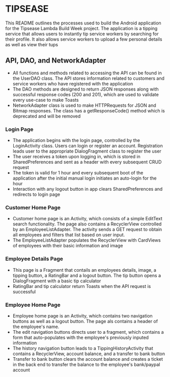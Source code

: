 # TIPSEASE
This README outlines the processes used to build the Android application for the Tipsease Lambda Build Week project. The application is a tipping service that allows users to instantly tip service workers by searching for their profile. It also allows service workers to upload a few personal details as well as view their tups

## API, DAO, and NetworkAdapter
- All functions and methods related to accessing the API can be found in the UserDAO class. The API stores information related to customers and service workers who have registered with the application
- The DAO methods are designed to return JSON responses along with successful response codes (200 and 201), which are used to validate every use-case to make Toasts
- NetworkAdapter class is used to make HTTPRequests for JSON and Bitmap responses. The class has a getResponseCode() method which is deprecated and will be removed

### Login Page
- The application begins with the login page, controlled by the LoginActivity class. Users can login or register an account. Registration leads user to the appropriate DialogFragment class to register the user
- The user receives  a token upon logging in, which is stored in SharedPreferences and sent as a header with every subsequent CRUD request
- The token is valid for 1 hour and every subsequent boot of the application after the initial manual login initiates an auto-login for the hour
- Interaction with any logout button in app clears SharedPreferences and redirects to login page

### Customer Home Page
- Customer home page is an Activity, which consists of a simple EditText search functionality. The page also contains a RecyclerView controlled by an EmployeeListAdapter. The activity sends a GET request to obtain all employees and filters that list based on user input. 
- The EmployeeListAdapter populates the RecyclerView with CardViews of employees with their basic information and image

### Employee Details Page
- This page is a Fragment that contails an employees details, image, a tipping button, a RatingBar  and a logout button. The tip button opens a DialogFragment with a basic tip calculator
- RatingBar and tip calculator return Toasts when the API request is successful

### Employee Home Page
- Employee home page is an Activity, which contains two navigation buttons as well as a logout button. The page als contains a header of the employee's name.
- The edit navigation buttons directs user to a fragment, which contains a form that auto-populates with the employee's previously inputed information
- The history navigation button leads to a TippingHistoryActivity that contains a RecyclerView, account balance, and a transfer to bank button
- Transfer to bank button clears the account balance and creates a ticket in the back end to transfer the balance to the employee's bank/paypal account 
